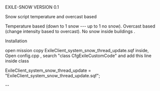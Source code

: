 
EXILE-SNOW  VERSION 0.1

Snow script temperature and overcast based

Temperature based (down to 1 snow --- up to 1 no snow). Overcast based (change intensity based to overcast). No snow inside buildings .

Installation

open mission copy ExileClient_system_snow_thread_update.sqf inside, Open config.cpp , search "class CfgExileCustomCode" and add this line inside class

ExileClient_system_snow_thread_update = "ExileClient_system_snow_thread_update.sqf";

--

